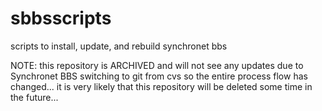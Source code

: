 # sbbsscripts
scripts to install, update, and rebuild synchronet bbs

NOTE: this repository is ARCHIVED and will not see any updates due to Synchronet BBS switching to git from cvs so the entire process flow has changed...
it is very likely that this repository will be deleted some time in the future...

